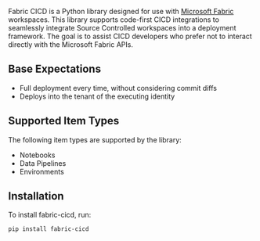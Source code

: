 Fabric CICD is a Python library designed for use with [Microsoft Fabric](https://learn.microsoft.com/en-us/fabric/) workspaces. This library supports code-first CICD integrations to seamlessly integrate Source Controlled workspaces into a deployment framework. The goal is to assist CICD developers who prefer not to interact directly with the Microsoft Fabric APIs.

## Base Expectations

-   Full deployment every time, without considering commit diffs
-   Deploys into the tenant of the executing identity

## Supported Item Types

The following item types are supported by the library:

-   Notebooks
-   Data Pipelines
-   Environments

## Installation

To install fabric-cicd, run:

```bash
pip install fabric-cicd
```
